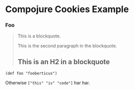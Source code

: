 
Compojure Cookies Example
=========================

### Foo ###

> This is a blockquote.
> 
> This is the second paragraph in the blockquote.
>
> ## This is an H2 in a blockquote

    (def foo "fooberticus")
    
Otherwise `["this" "is" "code"]` har har.

